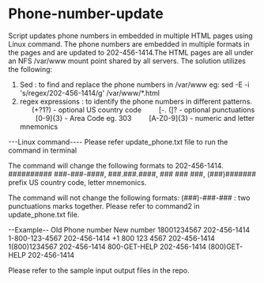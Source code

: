 # Phone-number-update
Script updates phone numbers in embedded in multiple HTML pages using Linux command. The phone numbers are embedded in multiple formats in the pages and are updated to 202-456-1414.The HTML pages are all under an NFS /var/www mount point shared by all servers.
The solution utilizes the following:
1. Sed : to find and replace the phone numbers in /var/www
         eg:  sed -E -i 's/regex/202-456-1414/g' /var/www/*.html
2. regex expressions : to identify the phone numbers in different patterns.
         (+?1?) - optional US country code
         [-. (]?  - optional punctuations
         [0-9]{3} - Area Code eg. 303
         [A-Z0-9]{3} - numeric and letter mnemonics
         
         
---Linux command----
Please refer  update_phone.txt file to run the command in terminal

The command will change the following formats to 202-456-1414.
##########
###-###-####, ###.###.####, ### ### ###, (###)#######
prefix US country code, letter mnemonics.

The command will not change the following formats:
(###)-###-### : two punctuations marks together. Please refer to command2 in update_phone.txt file. 
         

--Example-- 
 Old Phone number      New number 
 18001234567           202-456-1414
 1-800-123-4567        202-456-1414
 +1 800 123 4567       202-456-1414
 1(800)1234567         202-456-1414
 800-GET-HELP          202-456-1414
(800)GET-HELP          202-456-1414
 
Please refer to the sample input output files in the repo.
